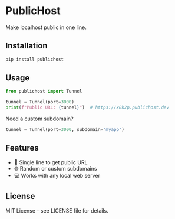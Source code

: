 # PublicHost

Make localhost public in one line.

## Installation

```bash
pip install publichost
```

## Usage

```python
from publichost import Tunnel

tunnel = Tunnel(port=3000)
print(f"Public URL: {tunnel}")  # https://x8k2p.publichost.dev
```

Need a custom subdomain?

```python
tunnel = Tunnel(port=3000, subdomain="myapp")
```

## Features

- 🚀 Single line to get public URL
- 🌐 Random or custom subdomains
- 💻 Works with any local web server

## License

MIT License - see LICENSE file for details.